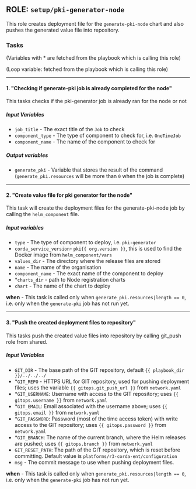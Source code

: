 ## ROLE: `setup/pki-generator-node`
This role creates deployment file for the `generate-pki-node` chart and also pushes the generated value file into repository.

### Tasks
(Variables with * are fetched from the playbook which is calling this role)

(Loop variable: fetched from the playbook which is calling this role)

---

#### 1. "Checking if generate-pki job is already completed for the node"
This tasks checks if the pki-generator job is already ran for the node or not
##### Input Variables
- `job_title` - The exact title of the `Job` to check
- `component_type` - The type of component to check for, i.e. `OneTimeJob`
- `component_name` - The name of the component to check for
##### Output variables
- `generate_pki` - Variable that stores the result of the command (`generate_pki.resources` will be more than `0` when the job is complete)

---

#### 2. "Create value file for pki generator for the node"
This task will create the deployment files for the generate-pki-node job by calling the `helm_component` file.
##### Input variables
- `type` - The type of component to deploy, i.e. `pki-generator`
- `corda_service_version`- `pki{{ org.version }}`, this is used to find the Docker image from `helm_component/vars`
- `values_dir` - The directory where the release files are stored
- `name` - The name of the organisation
- `component_name` - The exact name of the component to deploy
- *`charts_dir` - path to Node registration charts
- `chart` - The name of the chart to deploy

**when** - This task is called only when `generate_pki.resources|length == 0`, i.e. only when the `generate-pki` job has not run yet.

---

#### 3. "Push the created deployment files to repository"
This tasks push the created value files into repository by calling git_push role from shared.
##### Input Variables
- `GIT_DIR` - The base path of the GIT repository, default `{{ playbook_dir }}/../../../`
- *`GIT_REPO` - HTTPS URL for GIT repository, used for pushing deployment files; uses the variable `{{ gitops.git_push_url }}` from `network.yaml`
- *`GIT_USERNAME`: Username with access to the GIT repository; uses `{{ gitops.username }}` from `network.yaml`
- *`GIT_EMAIL`: Email associated with the username above; uses `{{ gitops.email }}` from `network.yaml`
- *`GIT_PASSWORD`: Password (most of the time access token) with write access to the GIT repository; uses `{{ gitops.password }}` from `network.yaml`
- *`GIT_BRANCH`: The name of the current branch, where the Helm releases are pushed; uses `{{ gitops.branch }}` from `network.yaml`
- `GIT_RESET_PATH`: The path of the GIT repository, which is reset before committing. Default value is `platforms/r3-corda-ent/configuration`
- `msg` - The commit message to use when pushing deployment files.

**when** - This task is called only when `generate_pki.resources|length == 0`, i.e. only when the `generate-pki` job has not run yet.
